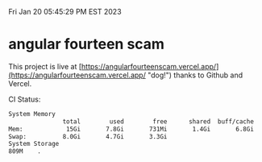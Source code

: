 Fri Jan 20 05:45:29 PM EST 2023

# angular fourteen scam


This project is live at [https://angularfourteenscam.vercel.app/](https://angularfourteenscam.vercel.app/ "dog!") thanks to Github and Vercel.

CI Status: 

```bash
System Memory
               total        used        free      shared  buff/cache   available
Mem:            15Gi       7.8Gi       731Mi       1.4Gi       6.8Gi       5.8Gi
Swap:          8.0Gi       4.7Gi       3.3Gi
System Storage
809M	.
